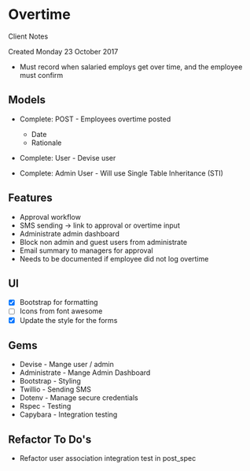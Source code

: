 # Overtime

Client Notes

Created Monday 23 October 2017

* Must record when salaried employs get over time, and the employee must confirm

## Models

- Complete: POST - Employees overtime posted
    * Date
    * Rationale

- Complete: User - Devise user

- Complete: Admin User - Will use Single Table Inheritance (STI)

## Features

- Approval workflow
- SMS sending -> link to approval or overtime input
- Administrate admin dashboard
- Block non admin and guest users from administrate
- Email summary to managers for approval
- Needs to be documented if employee did not log overtime

## UI

- [x] Bootstrap for formatting
- [ ] Icons from font awesome
- [x] Update the style for the forms

## Gems

* Devise - Mange user / admin
* Administrate - Mange Admin Dashboard
* Bootstrap - Styling
* Twillio - Sending SMS
* Dotenv - Manage secure credentials
* Rspec - Testing
* Capybara - Integration testing

## Refactor To Do's
- Refactor user association integration test in post_spec
